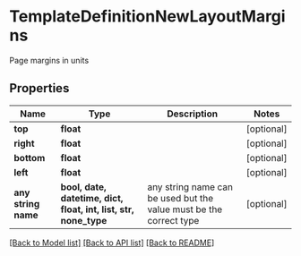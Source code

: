 # TemplateDefinitionNewLayoutMargins

Page margins in units

## Properties
Name | Type | Description | Notes
------------ | ------------- | ------------- | -------------
**top** | **float** |  | [optional] 
**right** | **float** |  | [optional] 
**bottom** | **float** |  | [optional] 
**left** | **float** |  | [optional] 
**any string name** | **bool, date, datetime, dict, float, int, list, str, none_type** | any string name can be used but the value must be the correct type | [optional]

[[Back to Model list]](../README.md#documentation-for-models) [[Back to API list]](../README.md#documentation-for-api-endpoints) [[Back to README]](../README.md)


